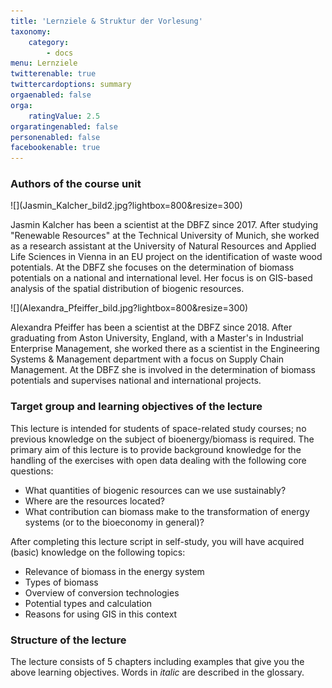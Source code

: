 ```yaml
---
title: 'Lernziele & Struktur der Vorlesung'
taxonomy:
    category:
        - docs
menu: Lernziele
twitterenable: true
twittercardoptions: summary
orgaenabled: false
orga:
    ratingValue: 2.5
orgaratingenabled: false
personenabled: false
facebookenable: true
---
```


### Authors of the course unit
<div class="row align-items-center">
  <div class="col-sm-3" markdown="1">![](Jasmin_Kalcher_bild2.jpg?lightbox=800&resize=300) </div>
  <div class="col-sm-9">
      <p>Jasmin Kalcher has been a scientist at the DBFZ since 2017. After studying "Renewable Resources" at the Technical University of Munich, she worked as a research assistant at the University of Natural Resources and Applied Life Sciences in Vienna in an EU project on the identification of waste wood potentials. At the DBFZ she focuses on the determination of biomass potentials on a national and international level. Her focus is on GIS-based analysis of the spatial distribution of biogenic resources.</p>
  </div>
</div>  

<div class="row align-items-center">
  <div class="col-sm-3" markdown="1">![](Alexandra_Pfeiffer_bild.jpg?lightbox=800&resize=300)</div>
  <div class="col-sm-9">
    <p>Alexandra Pfeiffer has been a scientist at the DBFZ since 2018. After graduating from Aston University, England, with a Master's in Industrial Enterprise Management, she worked there as a scientist in the Engineering Systems & Management department with a focus on Supply Chain Management. At the DBFZ she is involved in the determination of biomass potentials and supervises national and international projects.</p>
  </div>
</div>

### Target group and learning objectives of the lecture

This lecture is intended for students of space-related study courses; no previous knowledge on the subject of bioenergy/biomass is required. The primary aim of this lecture is to provide background knowledge for the handling of the exercises with open data dealing with the following core questions:

- What quantities of biogenic resources can we use sustainably?
- Where are the resources located?
- What contribution can biomass make to the transformation of energy systems (or to the bioeconomy in general)?

After completing this lecture script in self-study, you will have acquired (basic) knowledge on the following topics:

- Relevance of biomass in the energy system
- Types of biomass 
- Overview of conversion technologies
- Potential types and calculation
- Reasons for using GIS in this context

### Structure of the lecture

The lecture consists of 5 chapters including examples that give you the above learning objectives. Words in *italic* are described in the glossary. 
